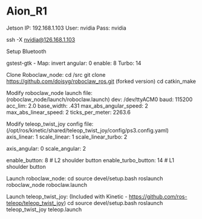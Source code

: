 # Aion_R1

Jetson IP: 192.168.1.103
User: nvidia
Pass: nvidia

ssh -X nvidia@126.168.1.103

Setup Bluetooth

gstest-gtk - Map:
invert angular: 0
enable: 8
Turbo: 14

Clone Roboclaw_node:
cd <workspace>/src
git clone https://github.com/doisyg/roboclaw_ros.git (forked version)
cd <workspace>
catkin_make


Modify roboclaw_node launch file: (roboclaw_node/launch/roboclaw.launch)
dev: /dev/ttyACM0
baud: 115200
acc_lim: 2.0
base_width: .431
max_abs_angular_speed: 2
max_abs_linear_speed: 2
ticks_per_meter: 2263.6


Modify teleop_twist_joy config file: (/opt/ros/kinetic/shared/teleop_twist_joy/config/ps3.config.yaml)
axis_linear: 1
scale_linear: 1
scale_linear_turbo: 2

axis_angular: 0
scale_angular: 2

enable_button: 8  # L2 shoulder button
enable_turbo_button: 14  # L1 shoulder button

Launch roboclaw_node:
cd <workspace>
source devel/setup.bash
roslaunch roboclaw_node roboclaw.launch

Launch teleop_twist_joy: (Included with Kinetic - https://github.com/ros-teleop/teleop_twist_joy)
cd <workspace>
source devel/setup.bash
roslaunch teleop_twist_joy teleop.launch
